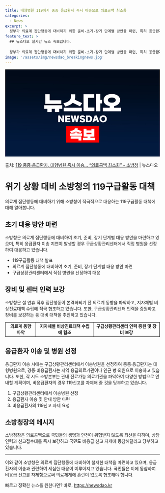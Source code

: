 ```yaml
---
title: 대형병원 119에서 중증 응급환자 즉시 이송으로 의료공백 최소화
categories:
  - News
excerpt: >
  정부가 의료계 집단행동에 대비하기 위한 준비-초기-장기 단계별 방안을 마련, 특히 응급환자 이송 지연이 발생…
feature_text: >
  ## 뉴스다오 실시간 뉴스 속보입니다.

  정부가 의료계 집단행동에 대비하기 위한 준비-초기-장기 단계별 방안을 마련, 특히 응급환자 이송 지연이 발생…
image: '/assets/img/newsdao_breakingnews.jpg'
---
```


![뉴스다오 속보](/assets/img/newsdao_breakingnews.jpg)

<p>출처: <a href="https://newsdao.kr/3191" rel="dofollow">119 중증·응급환자, 대형병원 즉시 이송… “의료공백 최소화” - 소방청</a> | 뉴스다오</p>

<h1>위기 상황 대비 소방청의 119구급활동 대책</h1>
<p data-ke-size="size16">의료계 집단행동에 대비하기 위해 소방청이 적극적으로 대응하는 119구급활동 대책에 대해 알아봅니다.</p>
<h2 data-ke-size="size26">초기 대응 방안 마련</h2>
<p data-ke-size="size16">소방청은 의료계 집단행동에 대비하여 초기, 준비, 장기 단계별 대응 방안을 마련하고 있으며, 특히 응급환자 이송 지연이 발생할 경우 구급상황관리센터에서 직접 병원을 선정하여 대응하고 있습니다.</p>
<ul>
<li>119구급활동 대책 발표</li>
<li>의료계 집단행동에 대비하여 초기, 준비, 장기 단계별 대응 방안 마련</li>
<li>구급상황관리센터에서 직접 병원을 선정하여 대응</li>
</ul>
<h2 data-ke-size="size26">장비 및 센터 인력 보강</h2>
<p data-ke-size="size16">소방청은 설 연휴 직후 집단행동이 본격화되기 전 의료계 동향을 파악하고, 지자체별 비상진료대책 수립에 적극 협조하고 있습니다. 또한, 구급상황관리센터 인력을 증원하고 장비를 보강하는 등 대비 대책을 추진하고 있습니다.</p>
<table style="width: 100%;" border="1">
<tbody>
<tr>
<td style="text-align: center; height: 17px;"><b>의료계 동향 파악</b></td>
<td style="text-align: center; height: 17px;"><b>지자체별 비상진료대책 수립에 협조</b></td>
<td style="text-align: center; height: 17px;"><b>구급상황관리센터 인력 증원 및 장비 보강</b></td>
</tr>
</tbody>
</table>
<h2 data-ke-size="size26">응급환자 이송 및 병원 선정</h2>
<p data-ke-size="size16">응급환자 이송 시에는 구급상황관리센터에서 이송병원을 선정하여 중증·응급환자는 대형병원으로, 경증·비응급환자는 지역 응급의료기관이나 인근 병·의원으로 이송하고 있습니다. 또한, 각 시도 소방본부는 관내 진료가능 의료기관을 파악하여 다양한 방법으로 안내할 계획이며, 비응급환자의 경우 119신고를 자제해 줄 것을 당부하고 있습니다.</p>
<ol>
<li>구급상황관리센터에서 이송병원 선정</li>
<li>응급환자 이송 및 안내 방안 마련</li>
<li>비응급환자의 119신고 자제 요청</li>
</ol>
<h2 data-ke-size="size26">소방청장의 메시지</h2>
<p data-ke-size="size16">소방청장은 의료공백으로 국민들의 생명과 안전이 위협받지 않도록 최선을 다하며, 상담인력과 신고접수대를 즉시 보강하고 국민도 비응급 신고 자제에 동참해달라고 당부하고 있습니다.</p>
<hr>
<p data-ke-size="size16">이와 같이 소방청은 의료계 집단행동에 대비하여 철저한 대책을 마련하고 있으며, 응급환자의 이송과 관련하여 세심한 대응이 이루어지고 있습니다. 국민들은 이에 동참하여 비응급 신고를 자제함으로써 의료체계에 혼란이 없도록 협조해야 합니다.</p> 

빠르고 정확한 뉴스를 원한다면? 바로, <a href="https://newsdao.kr" rel="dofollow">https://newsdao.kr</a>


